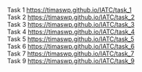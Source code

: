 Task 1 https://timaswp.github.io/IATC/task_1 <br/>
Task 2 https://timaswp.github.io/IATC/task_2 <br/>
Task 3 https://timaswp.github.io/IATC/task_3 <br/>
Task 4 https://timaswp.github.io/IATC/task_4 <br/>
Task 5 https://timaswp.github.io/IATC/task_5 <br/>
Task 6 https://timaswp.github.io/IATC/task_6 <br/>
Task 7 https://timaswp.github.io/IATC/task_7 <br/>
Task 9 https://timaswp.github.io/IATC/task_9 <br/>
